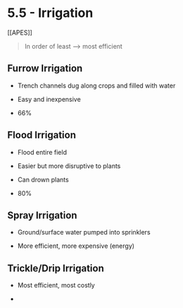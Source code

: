 # 5\.5 - Irrigation

[[APES]] 

> In order of least --> most efficient

## Furrow Irrigation

- Trench channels dug along crops and filled with water

- Easy and inexpensive

- 66%

## Flood Irrigation

- Flood entire field


- Easier but more disruptive to plants

- Can drown plants

- 80%

## Spray Irrigation

- Ground/surface water pumped into sprinklers

- More efficient, more expensive (energy)

## Trickle/Drip Irrigation

- Most efficient, most costly

- 
